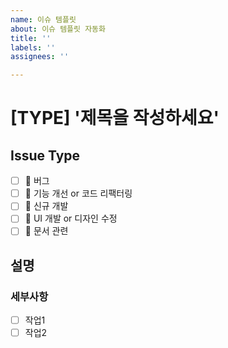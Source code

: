 ```yaml
---
name: 이슈 템플릿
about: 이슈 템플릿 자동화
title: ''
labels: ''
assignees: ''

---
```


# [TYPE] '제목을 작성하세요'

## Issue Type
- [ ] 🐞 버그 
- [ ] 🔧 기능 개선 or 코드 리팩터링
- [ ] 🚀 신규 개발
- [ ] 🎨 UI 개발 or 디자인 수정
- [ ] 📄 문서 관련

## 설명
<!-- 이슈에 대한 간단한 설명을 작성하세요 -->

### 세부사항
- [ ] 작업1
- [ ] 작업2
